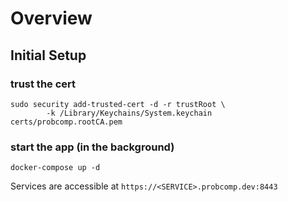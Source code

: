 # Overview

## Initial Setup

### trust the cert
```
sudo security add-trusted-cert -d -r trustRoot \
        -k /Library/Keychains/System.keychain certs/probcomp.rootCA.pem
```

### start the app (in the background)
```
docker-compose up -d
```

Services are accessible at `https://<SERVICE>.probcomp.dev:8443`
